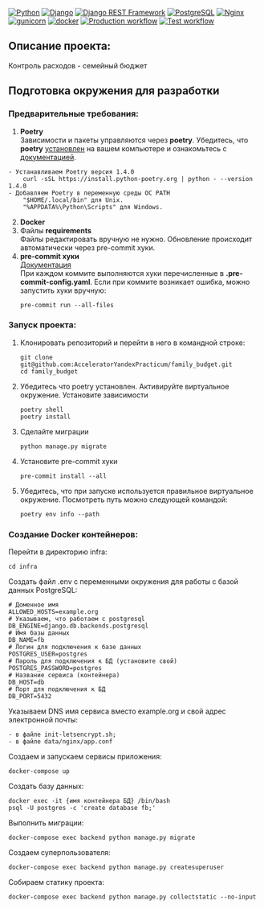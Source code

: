 [![Python](https://img.shields.io/badge/-Python-464646?style=flat-square&logo=Python)](https://www.python.org/)
[![Django](https://img.shields.io/badge/-Django-464646?style=flat-square&logo=Django)](https://www.djangoproject.com/)
[![Django REST Framework](https://img.shields.io/badge/-Django%20REST%20Framework-464646?style=flat-square&logo=Django%20REST%20Framework)](https://www.django-rest-framework.org/)
[![PostgreSQL](https://img.shields.io/badge/-PostgreSQL-464646?style=flat-square&logo=PostgreSQL)](https://www.postgresql.org/)
[![Nginx](https://img.shields.io/badge/-NGINX-464646?style=flat-square&logo=NGINX)](https://nginx.org/ru/)
[![gunicorn](https://img.shields.io/badge/-gunicorn-464646?style=flat-square&logo=gunicorn)](https://gunicorn.org/)
[![docker](https://img.shields.io/badge/-Docker-464646?style=flat-square&logo=docker)](https://www.docker.com/)
[![Production workflow](https://github.com/AcceleratorYandexPracticum/family_budget/actions/workflows/main.yaml/badge.svg)](https://github.com/AcceleratorYandexPracticum/family_budget/actions/workflows/main.yaml)
[![Test workflow](https://github.com/AcceleratorYandexPracticum/family_budget/actions/workflows/develop.yaml/badge.svg)](https://github.com/AcceleratorYandexPracticum/family_budget/actions/workflows/develop.yaml)

## Описание проекта:
Контроль расходов - семейный бюджет

## Подготовка окружения для разработки

### Предварительные требования:
1. **Poetry** \
Зависимости и пакеты управляются через **poetry**. Убедитесь, что **poetry** [установлен](https://python-poetry.org/docs/#osx--linux--bashonwindows-install-instructions) на вашем компьютере и ознакомьтесь с [документацией](https://python-poetry.org/docs/cli/).
```
- Устанавливаем Poetry версия 1.4.0
    curl -sSL https://install.python-poetry.org | python - --version 1.4.0
- Добавляем Poetry в переменную среды ОС PATH
    "$HOME/.local/bin" для Unix.
    "%APPDATA%\Python\Scripts" для Windows.
```
2. **Docker**
3. Файлы **requirements** \
Файлы редактировать вручную не нужно. Обновление происходит автоматически через pre-commit хуки.
4. **pre-commit хуки** \
[Документация](https://pre-commit.com)\
При каждом коммите выполняются хуки перечисленные в **.pre-commit-config.yaml**.
Если при коммите возникает ошибка, можно запустить хуки вручную:
    ```
    pre-commit run --all-files
    ```

### Запуск проекта:
1. Клонировать репозиторий и перейти в него в командной строке:
    ```
    git clone git@github.com:AcceleratorYandexPracticum/family_budget.git
    cd family_budget
    ```
2. Убедитесь что poetry установлен. Активируйте виртуальное окружение. Установите зависимости
    ```
    poetry shell
    poetry install
    ```
3. Сделайте миграции
    ```
    python manage.py migrate
    ```
4. Установите pre-commit хуки
    ```
    pre-commit install --all
    ```
5. Убедитесь, что при запуске используется правильное виртуальное окружение.
Посмотреть путь можно следующей командой:
    ```
    poetry env info --path
    ```

### Создание Docker контейнеров:
Перейти в директорию infra:
```
cd infra
```

Создать файл .env с переменными окружения для работы с базой данных PostgreSQL:

```
# Доменное имя
ALLOWED_HOSTS=example.org
# Указываем, что работаем с postgresql
DB_ENGINE=django.db.backends.postgresql
# Имя базы данных
DB_NAME=fb
# Логин для подключения к базе данных
POSTGRES_USER=postgres
# Пароль для подключения к БД (установите свой)
POSTGRES_PASSWORD=postgres
# Название сервиса (контейнера)
DB_HOST=db
# Порт для подключения к БД
DB_PORT=5432
```
Указываем DNS имя сервиса вместо example.org и свой адрес электронной почты:

```
- в файле init-letsencrypt.sh;
- в файле data/nginx/app.conf
```

Создаем и запускаем сервисы приложения:

```
docker-compose up
```

Создать базу данных:
```
docker exec -it {имя контейнера БД} /bin/bash
psql -U postgres -c 'create database fb;'
```

Выполнить миграции:

```
docker-compose exec backend python manage.py migrate
```

Создаем суперпользователя:

```
docker-compose exec backend python manage.py createsuperuser
```

Собираем статику проекта:

```
docker-compose exec backend python manage.py collectstatic --no-input
```
